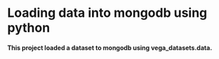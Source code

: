 
# Loading data into mongodb using python

#### This project loaded a dataset to mongodb using vega_datasets.data.

